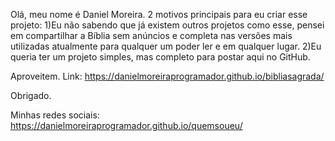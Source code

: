 Olá, meu nome é Daniel Moreira.
2 motivos principais para eu criar esse projeto:
1)Eu não sabendo que já existem outros projetos como esse, pensei em compartilhar a Bíblia sem anúncios e completa nas versões mais utilizadas atualmente para qualquer um poder ler e em qualquer lugar.
2)Eu queria ter um projeto simples, mas completo para postar aqui no GitHub.

Aproveitem.
Link: https://danielmoreiraprogramador.github.io/bibliasagrada/

Obrigado.

Minhas redes sociais: https://danielmoreiraprogramador.github.io/quemsoueu/
